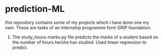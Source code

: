 # prediction-ML
this repository contains some of my projects which i have done one my own. These are tasks of an internship programme form GRIP foundation.

1. The study_hours-marks.py file predicts the marks of a student based on the number of hours he/she has studied. Used linear regression to predict.
